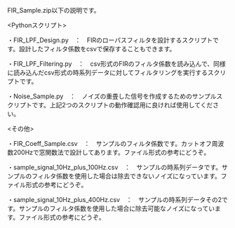 
FIR_Sample.zip以下の説明です。


<Pythonスクリプト>

・FIR_LPF_Design.py　：　FIRのローパスフィルタを設計するスクリプトです。設計したフィルタ係数をcsvで保存することもできます。

・FIR_LPF_Filtering.py　：　csv形式のFIRのフィルタ係数を読み込んで、同様に読み込んだcsv形式の時系列データに対してフィルタリングを実行するスクリプトです。

・Noise_Sample.py　：　ノイズの重畳した信号を作成するためのサンプルスクリプトです。上記2つのスクリプトの動作確認用に良ければ使用してください。


<その他>

・FIR_Coeff_Sample.csv　：　サンプルのフィルタ係数です。カットオフ周波数200Hzで窓関数法で設計してあります。ファイル形式の参考にどうぞ。

・sample_signal_10Hz_plus_100Hz.csv　：　サンプルの時系列データです。サンプルのフィルタ係数を使用した場合は除去できないノイズになっています。ファイル形式の参考にどうぞ。

・sample_signal_10Hz_plus_400Hz.csv　：　サンプルの時系列データその2です。サンプルのフィルタ係数を使用した場合に除去可能なノイズになっています。ファイル形式の参考にどうぞ。
